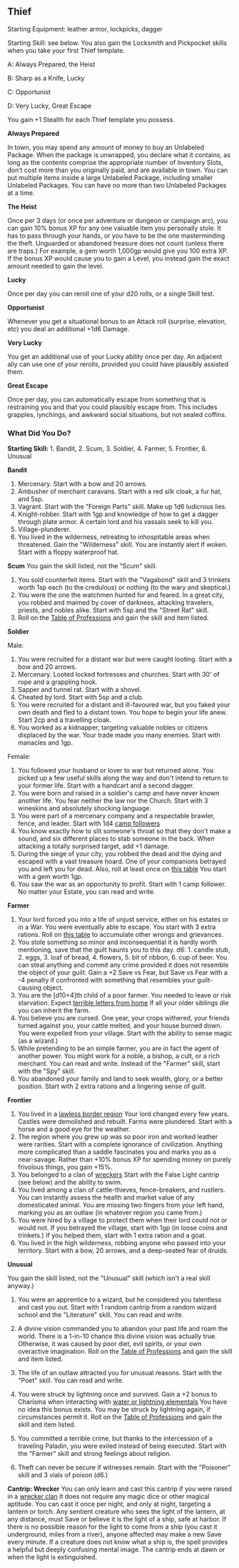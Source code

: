 ## Thief

Starting Equipment: leather armor, lockpicks, dagger

Starting Skill: see below. You also gain the Locksmith and Pickpocket skills when you take your first Thief template.

A: Always Prepared, the Heist

B: Sharp as a Knife, Lucky

C: Opportunist

D: Very Lucky, Great Escape

You gain +1 Stealth for each Thief template you possess.

**Always Prepared**

In town, you may spend any amount of money to buy an Unlabeled Package. When the package is unwrapped, you declare what it contains, as long as the contents comprise the appropriate number of Inventory Slots, don’t cost more than you originally paid, and are available in town. You can put multiple items inside a large Unlabeled Package, including smaller Unlabeled Packages. You can have no more than two Unlabeled Packages at a time.

**The Heist**

Once per 3 days (or once per adventure or dungeon or campaign arc), you can gain 10% bonus XP for any one valuable item you personally stole. It has to pass through your hands, or you have to be the one masterminding the theft. Unguarded or abandoned treasure does not count (unless there are traps.) For example, a gem worth 1,000gp would give you 100 extra XP. If the bonus XP would cause you to 
gain a Level, you instead gain the exact amount needed to gain the level.

**Lucky**

Once per day you can reroll one of your d20 rolls, or a single Skill test.

**Opportunist**

Whenever you get a situational bonus to an Attack roll (surprise, elevation, etc) you deal an additional +1d6 Damage.

**Very Lucky**

You get an additional use of your Lucky ability once per day. An adjacent ally can use one of your rerolls, provided you could have plausibly assisted them.

**Great Escape**

Once per day, you can automatically escape from something that is restraining you and that you could plausibly escape from. This includes grapples, lynchings, and awkward social situations, but not sealed coffins.

### What Did You Do?

**Starting Skill:** 1. Bandit, 2. Scum, 3. Soldier, 4. Farmer, 5. Frontier, 6. Unusual

**Bandit**

1. Mercenary. Start with a bow and 20 arrows.
2. Ambusher of merchant caravans. Start with a red silk cloak, a fur hat, and 5sp.
3. Vagrant. Start with the "Foreign Parts" skill. Make up 1d6 ludicrous lies.
4. Knight-robber. Start with 1gp and knowledge of how to get a dagger through plate armor. A certain lord and his vassals seek to kill you. 
5. Village-plunderer. 
6. You lived in the wilderness, retreating to inhospitable areas when threatened. Gain the "Wilderness" skill. You are instantly alert if woken. Start with a floppy waterproof hat.

**Scum**
You gain the skill listed, not the "Scum" skill. 

1. You sold counterfeit items. Start with the "Vagabond" skill and 3 trinkets worth 1sp each (to the credulous) or nothing (to the wary and skeptical.)
2. You were the one the watchmen hunted for and feared. In a great city, you robbed and maimed by cover of darkness, attacking travelers, priests, and nobles alike. Start with 5sp and the "Street Rat" skill.
3. Roll on the [Table of Professions](https://coinsandscrolls.blogspot.ca/2017/06/osr-1d100-actually-medieval-professions.html) and gain the skill and item listed.

**Soldier**

Male:

1. You were recruited for a distant war but were caught looting. Start with a bow and 20 arrows.
2. Mercenary. Looted locked fortresses and churches. Start with 30' of rope and a grappling hook.
3. Sapper and tunnel rat. Start with a shovel.
4. Cheated by lord. Start with 5sp and a club.
5. You were recruited for a distant and ill-favoured war, but you faked your own death and fled to a distant town. You hope to begin your life anew. Start 2cp and a travelling cloak.
6. You worked as a kidnapper, targeting valuable nobles or citizens displaced by the war. Your trade made you many enemies. Start with manacles and 1gp.

Female:

1. You followed your husband or lover to war but returned alone. You picked up a few useful skills along the way and don't intend to return to your former life. Start with a handcart and a second dagger.
2. You were born and raised in a soldier's camp and have never known another life. You fear neither the law nor the Church. Start with 3 wineskins and absolutely shocking language.
3. You were part of a mercenary company and a respectable brawler, fence, and leader. Start with 1d4 [camp followers](https://coinsandscrolls.blogspot.ca/2017/06/osr-table-of-camp-followers.html.)
4. You know exactly how to slit someone's throat so that they don't make a sound, and six different places to stab someone in the back. When attacking a totally surprised target, add +1 damage.
5. During the siege of your city, you robbed the dead and the dying and escaped with a vast treasure hoard. One of your companions betrayed you and left you for dead. Also, roll at least once on [this table](http://elfmaidsandoctopi.blogspot.ca/2016/02/d100-how-i-was-wronged-by-that-villain.html.) You start with a gem worth 1gp.
6. You saw the war as an opportunity to profit. Start with 1 camp follower. No matter your Estate, you can read and write.

**Farmer**

1. Your lord forced you into a life of unjust service, either on his estates or in a War. You were eventually able to escape. You start with 3 extra rations. Roll on [this table](http://elfmaidsandoctopi.blogspot.ca/2016/02/d100-how-i-was-wronged-by-that-villain.html) to accumulate other wrongs and grievances.
2. You stole something so minor and inconsequential it is hardly worth mentioning, save that the guilt haunts you to this day. d6: 1. candle stub, 2. eggs, 3. loaf of bread, 4. flowers, 5. bit of ribbon, 6. cup of beer. You can steal anything and commit any crime provided it does not resemble the object of your guilt. Gain a +2 Save vs Fear, but Save vs Fear with a -4 penalty if confronted with something that resembles your guilt-causing object.
3. You are the [d10+4]th child of a poor farmer. You needed to leave or risk starvation. Expect [terrible letters from home](http://elfmaidsandoctopi.blogspot.ca/2017/02/d100-terrible-letter-from-home.html.) If all your older siblings die you can inherit the farm.
4. You believe you are cursed. One year, your crops withered, your friends turned against you, your cattle melted, and your house burned down. You were expelled from your village. Start with the ability to sense magic (as a wizard.)
5. While pretending to be an simple farmer, you are in fact the agent of another power. You might work for a noble, a bishop, a cult, or a rich merchant. You can read and write. Instead of the "Farmer" skill, start with the "Spy" skill.
6. You abandoned your family and land to seek wealth, glory, or a better position. Start with 2 extra rations and a lingering sense of guilt.

**Frontier**

1. You lived in a [lawless border region](https://en.wikipedia.org/wiki/Border_Reivers.) Your lord changed every few years. Castles were demolished and rebuilt. Farms were plundered. Start with a horse and a good eye for the weather.
2. The region where you grew up was so poor iron and worked leather were rarities. Start with a complete ignorance of civilization. Anything more complicated than a saddle fascinates you and marks you as a near-savage. Rather than +10% bonus XP for spending money on purely frivolous things, you gain +15%.
3. You belonged to a clan of [wreckers](https://en.wikipedia.org/wiki/Wrecking_(shipwreck)#.22False_lights.22.) Start with the False Light cantrip (see below) and the ability to swim.
4. You lived among a clan of cattle-thieves, fence-breakers, and rustlers. You can instantly assess the health and market value of any domesticated animal. You are missing two fingers from your left hand, marking you as an outlaw (in whatever region you came from.)
5. You were hired by a village to protect them when their lord could not or would not. If you betrayed the village, start with 1gp (in loose coins and trinkets.) If you helped them, start with 1 extra ration and a goat.
6. You lived in the high wilderness, robbing anyone who passed into your territory. Start with a bow, 20 arrows, and a deep-seated fear of druids.

**Unusual**

You gain the skill listed, not the "Unusual" skill (which isn't a real skill anyway.)

1. You were an apprentice to a wizard, but he considered you talentless and cast you out. Start with 1 random cantrip from a random wizard school and the "Literature" skill. You can read and write.

1. A divine vision commanded you to abandon your past life and roam the world. There is a 1-in-10 chance this divine vision was actually true. Otherwise, it was caused by poor diet, evil spirits, or your own overactive imagination. Roll on the [Table of Professions](https://coinsandscrolls.blogspot.ca/2017/06/osr-1d100-actually-medieval-professions.html) and gain the skill and item listed.

1. The life of an outlaw attracted you for unusual reasons. Start with the "Poet" skill. You can read and write.

1. You were struck by lightning once and survived. Gain a +2 bonus to Charisma when interacting with [water or lightning elementals](https://coinsandscrolls.blogspot.ca/2017/03/osr-what-does-elemental-want.html.) You have no idea this bonus exists. You may be struck by lightning again, if circumstances permit it. Roll on the [Table of Professions](https://coinsandscrolls.blogspot.ca/2017/06/osr-1d100-actually-medieval-professions.html) and gain the skill and item listed.

1. You committed a terrible crime, but thanks to the intercession of a traveling Paladin, you were exiled instead of being executed. Start with the "Farmer" skill and strong feelings about religion.

1. Theft can never be secure if witnesses remain. Start with the "Poisoner" skill and 3 vials of poison (d6.)

**Cantrip: Wrecker**
You can only learn and cast this cantrip if you were raised in a [wrecker clan](http://www.historic-uk.com/CultureUK/Smugglers-Wreckers/.) It does not require any magic dice or other magical aptitude. You can cast it once per night, and only at night, targeting a lantern or torch. Any sentient creature who sees the light of the lantern, at any distance, must Save or believe it is the light of a ship, safe at harbor. If there is no possible reason for the light to come from a ship (you cast it underground, miles from a river), anyone affected may make a new Save every minute. If a creature does not know what a ship is, the spell provides a helpful but deeply confusing mental image. The cantrip ends at dawn or when the light is extinguished.